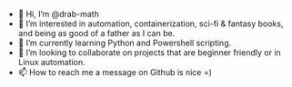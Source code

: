 - 👋 Hi, I’m @drab-math
- 👀 I’m interested in automation, containerization, sci-fi & fantasy books, and being as good of a father as I can be.
- 🌱 I’m currently learning Python and Powershell scripting.
- 💞️ I’m looking to collaborate on projects that are beginner friendly or in Linux automation.
- 📫 How to reach me a message on Github is nice =)

<!---
drab-math/drab-math is a ✨ special ✨ repository because its `README.md` (this file) appears on your GitHub profile.
You can click the Preview link to take a look at your changes.
--->

